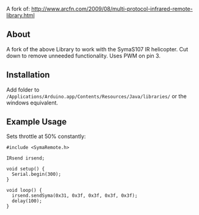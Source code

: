 A fork of: http://www.arcfn.com/2009/08/multi-protocol-infrared-remote-library.html

## About
A fork of the above Library to work with the SymaS107 IR helicopter. Cut down to remove unneeded functionality.
Uses PWM on pin 3.

## Installation

Add folder to `/Applications/Arduino.app/Contents/Resources/Java/libraries/`
or the windows equivalent.

## Example Usage

Sets throttle at 50% constantly:

    #include <SymaRemote.h>

    IRsend irsend;

    void setup() {
      Serial.begin(300);
    }

    void loop() {
      irsend.sendSyma(0x31, 0x3f, 0x3f, 0x3f, 0x3f);
      delay(100);
    }
